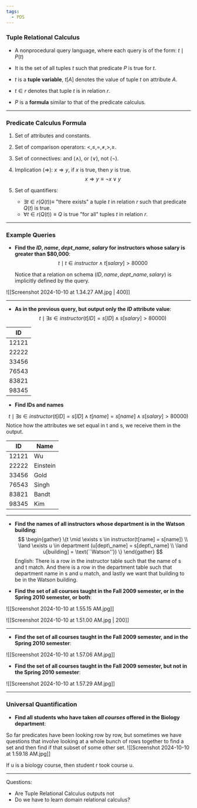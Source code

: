 ```yaml
---
tags:
  - PDS
---
```

### Tuple Relational Calculus

- A nonprocedural query language, where each query is of the form:
  ${t \mid P(t)}$
  
- It is the set of all tuples $t$ such that predicate $P$ is true for $t$.

- $t$ is a **tuple variable**, $t[A]$ denotes the value of tuple $t$ on attribute $A$.

- $t \in r$ denotes that tuple $t$ is in relation $r$.

- $P$ is a **formula** similar to that of the predicate calculus.

---

### Predicate Calculus Formula

1. Set of attributes and constants.
2. Set of comparison operators: $<, \leq, =, \neq, >, \geq$.
3. Set of connectives: and ($\land$), or ($\lor$), not ($\neg$).
4. Implication ($\Rightarrow$): $x \Rightarrow y$, if $x$ is true, then $y$ is true.
   $$x \Rightarrow y \equiv \neg x \lor y$$

5. Set of quantifiers:
   - $\exists t \in r(Q(t)) \equiv$ "there exists" a tuple $t$ in relation $r$ such that predicate $Q(t)$ is true.
   - $\forall t \in r(Q(t)) \equiv Q$ is true "for all" tuples $t$ in relation $r$.

---

### Example Queries

- **Find the $ID$, $name$, $dept\_name$, $salary$ for instructors whose salary is greater than \$80,000**:
  $${t \mid t \in instructor \land t[salary] > 80000}$$

  Notice that a relation on schema $(ID, name, dept\_name, salary)$ is implicitly defined by the query.

![[Screenshot 2024-10-10 at 1.34.27 AM.jpg | 400]]

---

- **As in the previous query, but output only the $ID$ attribute value**:
  $${t \mid \exists s \in instructor (t[ID] = s[ID] \land s[salary] > 80000)}$$

| ID    |
| ----- |
| 12121 |
| 22222 |
| 33456 |
| 76543 |
| 83821 |
| 98345 |
- **Find IDs and names**

$$
{t \mid \exists s \in instructor (t[ID] = s[ID] \land t[name] = s[name]  \land s[salary] > 80000)}
$$
Notice how the attributes we set equal in t and s, we receive them in the output.

| ID    | Name     |
| ----- | -------- |
| 12121 | Wu       |
| 22222 | Einstein |
| 33456 | Gold     |
| 76543 | Singh    |
| 83821 | Bandt    |
| 98345 | Kim      |

---

- **Find the names of all instructors whose department is in the Watson building**:
$$
\begin{gather}
\{t \mid \exists s \in instructor(t[name] = s[name]) \\
\land \exists u \in department (u[dept\_name] = s[dept\_name] \\
\land u[building] = \text{``Watson''}) \}
\end{gather}
$$
English: There is a row in the instructor table such that the name of s and t match. And there is a row in the department table such that department name in s and u match, and lastly we want that building to be in the Watson building.

- **Find the set of all courses taught in the Fall 2009 semester, or in the Spring 2010 semester, or both**:

![[Screenshot 2024-10-10 at 1.55.15 AM.jpg]]

![[Screenshot 2024-10-10 at 1.51.00 AM.jpg | 200]]

---

- **Find the set of all courses taught in the Fall 2009 semester, and in the Spring 2010 semester**:

![[Screenshot 2024-10-10 at 1.57.06 AM.jpg]]

- **Find the set of all courses taught in the Fall 2009 semester, but not in the Spring 2010 semester**:

![[Screenshot 2024-10-10 at 1.57.29 AM.jpg]]

---

### Universal Quantification

- **Find all students who have taken *all courses* offered in the Biology department**:

So far predicates have been looking row by row, but sometimes we have questions that involve looking at a whole bunch of rows together to find a set and then find if that subset of some other set.
  ![[Screenshot 2024-10-10 at 1.59.18 AM.jpg]]

If u is a biology course, then student r took course u.

---

Questions:
- Are Tuple Relational Calculus outputs not 
- Do we have to learn domain relational calculus?